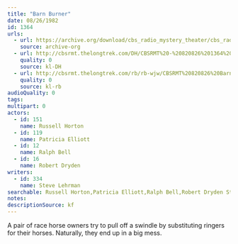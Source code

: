 ```yaml
---
title: "Barn Burner"
date: 08/26/1982
id: 1364
urls: 
  - url: https://archive.org/download/cbs_radio_mystery_theater/cbs_radio_mystery_theater-1351-1399.zip/cbs_radio_mystery_theater-1351-1399%2Fcbsrmt_1364_barn_burner.mp3
    source: archive-org
  - url: http://cbsrmt.thelongtrek.com/DH/CBSRMT%20-%20820826%201364%20Barn%20Burner_dh.mp3
    quality: 0
    source: kl-DH
  - url: http://cbsrmt.thelongtrek.com/rb/rb-wjw/CBSRMT%20820826%20Barn%20Burner_wjw.mp3
    quality: 0
    source: kl-rb
audioQuality: 0
tags: 
multipart: 0
actors:  
  - id: 151
    name: Russell Horton  
  - id: 119
    name: Patricia Elliott  
  - id: 12
    name: Ralph Bell  
  - id: 16
    name: Robert Dryden
writers:  
  - id: 334
    name: Steve Lehrman
searchable: Russell Horton,Patricia Elliott,Ralph Bell,Robert Dryden Steve Lehrman
notes: 
descriptionSource: kf
---
```

A pair of race horse owners try to pull off a swindle by substituting ringers for their horses. Naturally, they end up in a big mess.